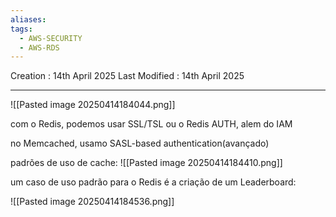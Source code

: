 ```yaml
---
aliases: 
tags:
  - AWS-SECURITY
  - AWS-RDS
---
```

Creation : 14th April 2025
Last Modified : 14th April 2025
___

![[Pasted image 20250414184044.png]]

com o Redis, podemos usar SSL/TSL ou o Redis AUTH, alem do IAM

no Memcached, usamo SASL-based authentication(avançado)

padrões de uso de cache:
![[Pasted image 20250414184410.png]]

um caso de uso padrão para o Redis é a criação de um Leaderboard:

![[Pasted image 20250414184536.png]]
